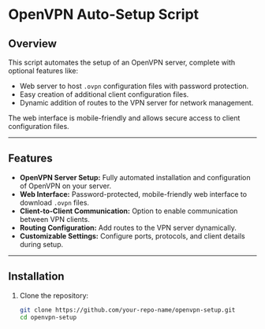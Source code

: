 # OpenVPN Auto-Setup Script

## Overview
This script automates the setup of an OpenVPN server, complete with optional features like:
- Web server to host `.ovpn` configuration files with password protection.
- Easy creation of additional client configuration files.
- Dynamic addition of routes to the VPN server for network management.

The web interface is mobile-friendly and allows secure access to client configuration files.

---

## Features
- **OpenVPN Server Setup:** Fully automated installation and configuration of OpenVPN on your server.
- **Web Interface:** Password-protected, mobile-friendly web interface to download `.ovpn` files.
- **Client-to-Client Communication:** Option to enable communication between VPN clients.
- **Routing Configuration:** Add routes to the VPN server dynamically.
- **Customizable Settings:** Configure ports, protocols, and client details during setup.

---

## Installation

1. Clone the repository:
   ```bash
   git clone https://github.com/your-repo-name/openvpn-setup.git
   cd openvpn-setup
